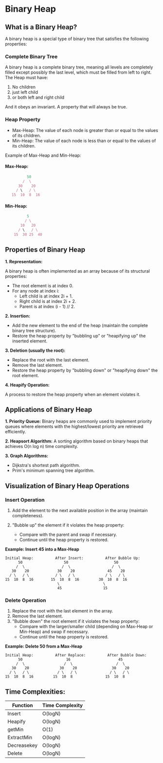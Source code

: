 # Binary Heap

## What is a Binary Heap?

A binary heap is a special type of binary tree that satisfies the following properties:

### Complete Binary Tree

A binary heap is a complete binary tree, meaning all levels are completely filled except possibly the last level, which must be filled from left to right. The Heap must have:
1. No children
2. just left child
3. or both left and right child

And it obeys an invariant. A property that will always be true.

### Heap Property

- Max-Heap: The value of each node is greater than or equal to the values of its children.
- Min-Heap: The value of each node is less than or equal to the values of its children.

Example of Max-Heap and Min-Heap:

#### Max-Heap:

``` typescript
          50
        /  \
      30    20
     / \   / \
   15  10  8  16
```

#### Min-Heap:
``` typescript
          5
         / \
       10   20
      / \   / \
    15  30 25  40
```

## Properties of Binary Heap

**1. Representation:**

A binary heap is often implemented as an array because of its structural properties:

- The root element is at index 0.
- For any node at index i:
    - Left child is at index 2i + 1.
    - Right child is at index 2i + 2.
    - Parent is at index (i - 1) // 2.

**2. Insertion:**

- Add the new element to the end of the heap (maintain the complete binary tree structure).
- Restore the heap property by "bubbling up" or "heapifying up" the inserted element.

**3. Deletion (usually the root):**

- Replace the root with the last element.
- Remove the last element.
- Restore the heap property by "bubbling down" or "heapifying down" the root element.

**4. Heapify Operation:**

A process to restore the heap property when an element violates it.

## Applications of Binary Heap

**1. Priority Queue:**
Binary heaps are commonly used to implement priority queues where elements with the highest/lowest priority are retrieved efficiently.

**2. Heapsort Algorithm:**
A sorting algorithm based on binary heaps that achieves O(n log n) time complexity.

**3. Graph Algorithms:**

- Dijkstra's shortest path algorithm.
- Prim's minimum spanning tree algorithm.


## Visualization of Binary Heap Operations

### Insert Operation

1. Add the element to the next available position in the array (maintain completeness).

2. "Bubble up" the element if it violates the heap property:
    - Compare with the parent and swap if necessary.
    - Continue until the heap property is restored.

**Example: Insert 45 into a Max-Heap**
```typecript
Initial Heap:          After Insert:          After Bubble Up:
      50                   50                     50
     /  \                 /  \                   /  \
   30    20             30    20               45    20
  / \   / \            / \   / \              / \   / \
15  10  8  16        15  10  8  16         30  10  8  16
                        \                    \
                        45                   15
```

### Delete Operation

1. Replace the root with the last element in the array.
2. Remove the last element.
3. "Bubble down" the root element if it violates the heap property:
    - Compare with the larger/smaller child (depending on Max-Heap or Min-Heap) and swap if necessary.
    - Continue until the heap property is restored.

**Example: Delete 50 from a Max-Heap**
``` typecript
Initial Heap:          After Replace:          After Bubble Down:
      50                    16                      45
     /  \                  /  \                    /  \
   30    20              30    20                30    20
  / \   / \             / \   / \               / \   / \
15  10  8  16         15  10  8               15  10  8

```

## Time Complexities:

| Function  | Time Complexity  |
|---|---|
| Insert  | O(logN) |
| Heapify  | O(logN) |
| getMin  | O(1) |
| ExtractMin  | O(logN) |
| Decreasekey  | O(logN) |
| Delete  | O(logN) |
